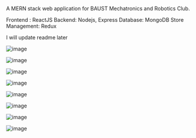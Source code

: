 A MERN stack web application for BAUST Mechatronics and Robotics Club.

Frontend : ReactJS
Backend: Nodejs, Express
Database: MongoDB
Store Management: Redux

I will update readme later

![image](https://user-images.githubusercontent.com/61088535/121428839-13d6fa80-c998-11eb-956f-6607593ff58f.png)

![image](https://user-images.githubusercontent.com/61088535/121428860-19ccdb80-c998-11eb-9a6d-7f6472a1c074.png)

![image](https://user-images.githubusercontent.com/61088535/121428875-205b5300-c998-11eb-99d0-50619c2d86ae.png)

![image](https://user-images.githubusercontent.com/61088535/121428907-281af780-c998-11eb-97d3-809b0ccfcd08.png)

![image](https://user-images.githubusercontent.com/61088535/121428938-2fda9c00-c998-11eb-9cac-7cbdb52b4d4d.png)

![image](https://user-images.githubusercontent.com/61088535/121428969-36691380-c998-11eb-8364-599fb634800b.png)

![image](https://user-images.githubusercontent.com/61088535/121428979-3a953100-c998-11eb-9d2a-29ab655c28ba.png)

![image](https://user-images.githubusercontent.com/61088535/121429025-4680f300-c998-11eb-998f-1e3fdaca7169.png)
